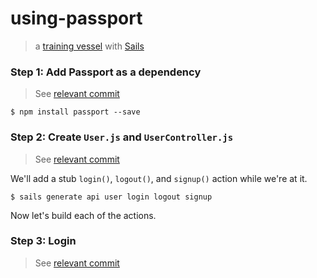 # using-passport

> a [training vessel](https://github.com/sails101) with [Sails](http://sailsjs.org)


### Step 1: Add Passport as a dependency

> See [relevant commit](https://github.com/sails101/using-passport/commit/4a86cae8fbcc3d4281c391cc62f683a750fd34ec#diff-d41d8cd98f00b204e9800998ecf8427e)

```shell
$ npm install passport --save
```


### Step 2: Create `User.js` and `UserController.js`

> See [relevant commit](https://github.com/sails101/using-passport/commit/73cc32ac53baf0c305bd17a3259fae740c5706fc#diff-d41d8cd98f00b204e9800998ecf8427e)

We'll add a stub `login()`, `logout()`, and `signup()` action while we're at it.

```shell
$ sails generate api user login logout signup
```

Now let's build each of the actions.


### Step 3: Login

> See [relevant commit]()
